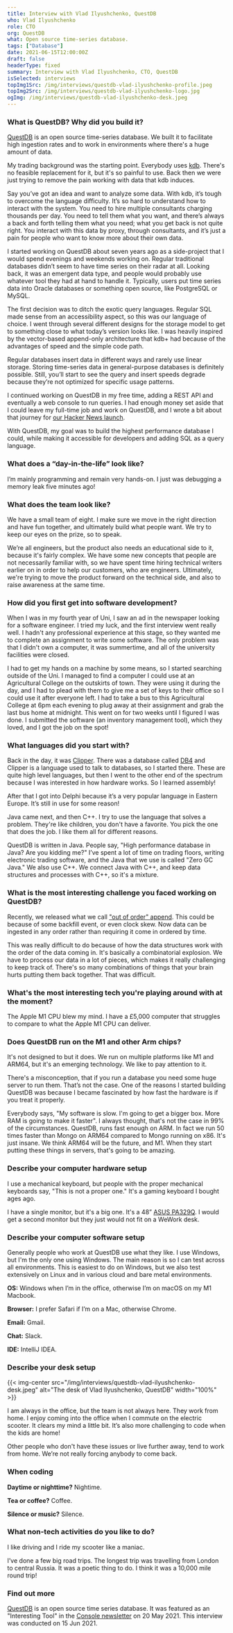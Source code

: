 ```yaml
---
title: Interview with Vlad Ilyushchenko, QuestDB
who: Vlad Ilyushchenko
role: CTO
org: QuestDB
what: Open source time-series database.
tags: ["Database"]
date: 2021-06-15T12:00:00Z
draft: false
headerType: fixed
summary: Interview with Vlad Ilyushchenko, CTO, QuestDB
isSelected: interviews
topImg1Src: /img/interviews/questdb-vlad-ilyushchenko-profile.jpeg
topImg2Src: /img/interviews/questdb-vlad-ilyushchenko-logo.jpg
ogImg: /img/interviews/questdb-vlad-ilyushchenko-desk.jpeg
---
```


### What is QuestDB? Why did you build it?

[QuestDB](https://questdb.io/) is an open source time-series database. We built
it to facilitate high ingestion rates and to work in environments where there's
a huge amount of data.

My trading background was the starting point. Everybody uses
[kdb](https://en.wikipedia.org/wiki/Kdb+). There's no feasible replacement for
it, but it's so painful to use. Back then we were just trying to remove the pain
working with data that kdb induces.

Say you’ve got an idea and want to analyze some data. With kdb, it’s tough to
overcome the language difficulty. It’s so hard to understand how to interact
with the system. You need to hire multiple consultants charging thousands per
day. You need to tell them what you want, and there’s always a back and forth
telling them what you need; what you get back is not quite right. You interact
with this data by proxy, through consultants, and it’s just a pain for people
who want to know more about their own data.

I started working on QuestDB about seven years ago as a side-project that I
would spend evenings and weekends working on. Regular traditional databases
didn’t seem to have time series on their radar at all. Looking back, it was an
emergent data type, and people would probably use whatever tool they had at hand
to handle it. Typically, users put time series data into Oracle databases or
something open source, like PostgreSQL or MySQL.

The first decision was to ditch the exotic query languages. Regular SQL made
sense from an accessibility aspect, so this was our language of choice. I went
through several different designs for the storage model to get to something
close to what today’s version looks like. I was heavily inspired by the
vector-based append-only architecture that kdb+ had because of the advantages of
speed and the simple code path.

Regular databases insert data in different ways and rarely use linear storage.
Storing time-series data in general-purpose databases is definitely possible.
Still, you’ll start to see the query and insert speeds degrade because they’re
not optimized for specific usage patterns.

I continued working on QuestDB in my free time, adding a REST API and eventually
a web console to run queries. I had enough money set aside that I could leave my
full-time job and work on QuestDB, and I wrote a bit about that journey for
[our Hacker News launch](https://news.ycombinator.com/item?id=23975807).

With QuestDB, my goal was to build the highest performance database I could,
while making it accessible for developers and adding SQL as a query language.

### What does a “day-in-the-life” look like?

I’m mainly programming and remain very hands-on. I just was debugging a memory
leak five minutes ago!

### What does the team look like?

We have a small team of eight. I make sure we move in the right direction and
have fun together, and ultimately build what people want. We try to keep our
eyes on the prize, so to speak.

We’re all engineers, but the product also needs an educational side to it,
because it's fairly complex. We have some new concepts that people are not
necessarily familiar with, so we have spent time hiring technical writers
earlier on in order to help our customers, who are engineers. Ultimately, we're
trying to move the product forward on the technical side, and also to raise
awareness at the same time.

### How did you first get into software development?

When I was in my fourth year of Uni, I saw an ad in the newspaper looking for a
software engineer. I tried my luck, and the first interview went really well. I
hadn't any professional experience at this stage, so they wanted me to complete
an assignment to write some software. The only problem was that I didn't own a
computer, it was summertime, and all of the university facilities were closed.

I had to get my hands on a machine by some means, so I started searching outside
of the Uni. I managed to find a computer I could use at an Agricultural College
on the outskirts of town. They were using it during the day, and I had to plead
with them to give me a set of keys to their office so I could use it after
everyone left. I had to take a bus to this Agricultural College at 6pm each
evening to plug away at their assignment and grab the last bus home at midnight.
This went on for two weeks until I figured I was done. I submitted the software
(an inventory management tool), which they loved, and I got the job on the spot!

### What languages did you start with?

Back in the day, it was
[Clipper](<https://en.wikipedia.org/wiki/Clipper_(programming_language)>). There
was a database called [DB4](https://en.wikipedia.org/wiki/Db4o) and Clipper is a
language used to talk to databases, so I started there. These are quite high
level languages, but then I went to the other end of the spectrum because I was
interested in how hardware works. So I learned assembly!

After that I got into Delphi because it’s a very popular language in Eastern
Europe. It’s still in use for some reason!

Java came next, and then C++. I try to use the language that solves a problem.
They're like children, you don't have a favorite. You pick the one that does the
job. I like them all for different reasons.

QuestDB is written in Java. People say, "High performance database in Java? Are
you kidding me?" I’ve spent a lot of time on trading floors, writing electronic
trading software, and the Java that we use is called "Zero GC Java." We also use
C++. We connect Java with C++, and keep data structures and processes with C++,
so it's a mixture.

### What is the most interesting challenge you faced working on QuestDB?

Recently, we released what we call
["out of order" append](https://questdb.io/docs/guides/out-of-order-commit-lag).
This could be because of some backfill event, or even clock skew. Now data can
be ingested in any order rather than requiring it come in ordered by time.

This was really difficult to do because of how the data structures work with the
order of the data coming in. It's basically a combinatorial explosion. We have
to process our data in a lot of pieces, which makes it really challenging to
keep track of. There's so many combinations of things that your brain hurts
putting them back together. That was difficult.

### What's the most interesting tech you're playing around with at the moment?

The Apple M1 CPU blew my mind. I have a £5,000 computer that struggles to
compare to what the Apple M1 CPU can deliver.

### Does QuestDB run on the M1 and other Arm chips?

It's not designed to but it does. We run on multiple platforms like M1 and
ARM64, but it's an emerging technology. We like to pay attention to it.

There's a misconception, that if you run a database you need some huge server to
run them. That’s not the case. One of the reasons I started building QuestDB was
because I became fascinated by how fast the hardware is if you treat it
properly.

Everybody says, "My software is slow. I'm going to get a bigger box. More RAM is
going to make it faster". I always thought, that's not the case in 99% of the
circumstances. QuestDB, runs fast enough on ARM. In fact we run 50 times faster
than Mongo on ARM64 compared to Mongo running on x86. It's just insane. We think
ARM64 will be the future, and M1. When they start putting these things in
servers, that's going to be amazing.

### Describe your computer hardware setup

I use a mechanical keyboard, but people with the proper mechanical keyboards
say, "This is not a proper one." It's a gaming keyboard I bought ages ago.

I have a single monitor, but it's a big one. It's a 48”
[ASUS PA329Q](https://www.asus.com/Displays-Desktops/Monitors/ProArt/ProArt-Display-PA329Q/).
I would get a second monitor but they just would not fit on a WeWork desk.

### Describe your computer software setup

Generally people who work at QuestDB use what they like. I use Windows, but I'm
the only one using Windows. The main reason is so I can test across all
environments. This is easiest to do on Windows, but we also test extensively on
Linux and in various cloud and bare metal environments.

**OS:** Windows when I’m in the office, otherwise I’m on macOS on my M1 Macbook.

**Browser:** I prefer Safari if I’m on a Mac, otherwise Chrome.

**Email:** Gmail.

**Chat:** Slack.

**IDE:** IntelliJ IDEA.

### Describe your desk setup

{{< img-center src="/img/interviews/questdb-vlad-ilyushchenko-desk.jpeg" alt="The desk of Vlad Ilyushchenko, QuestDB" width="100%" >}}

I am always in the office, but the team is not always here. They work from home.
I enjoy coming into the office when I commute on the electric scooter. It clears
my mind a little bit. It’s also more challenging to code when the kids are home!

Other people who don't have these issues or live further away, tend to work from
home. We’re not really forcing anybody to come back.

### When coding

**Daytime or nighttime?** Nightime.

**Tea or coffee?** Coffee.

**Silence or music?** Silence.

### What non-tech activities do you like to do?

I like driving and I ride my scooter like a maniac.

I’ve done a few big road trips. The longest trip was travelling from London to
central Russia. It was a poetic thing to do. I think it was a 10,000 mile round
trip!

### Find out more

[QuestDB](https://questdb.io) is an open source time series database. It was
featured as an "Interesting Tool" in the
[Console newsletter](https://console.dev) on 20 May 2021. This interview was
conducted on 15 Jun 2021.
